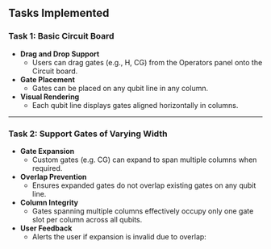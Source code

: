## Tasks Implemented

### **Task 1: Basic Circuit Board**

- **Drag and Drop Support**
  - Users can drag gates (e.g., H, CG) from the Operators panel onto the Circuit board.
- **Gate Placement**
  - Gates can be placed on any qubit line in any column.
- **Visual Rendering**
  - Each qubit line displays gates aligned horizontally in columns.

---

### **Task 2: Support Gates of Varying Width**

- **Gate Expansion**
  - Custom gates (e.g. CG) can expand to span multiple columns when required.
- **Overlap Prevention**
  - Ensures expanded gates do not overlap existing gates on any qubit line.
- **Column Integrity**
  - Gates spanning multiple columns effectively occupy only one gate slot per column across all qubits.
- **User Feedback**
  - Alerts the user if expansion is invalid due to overlap:
  
